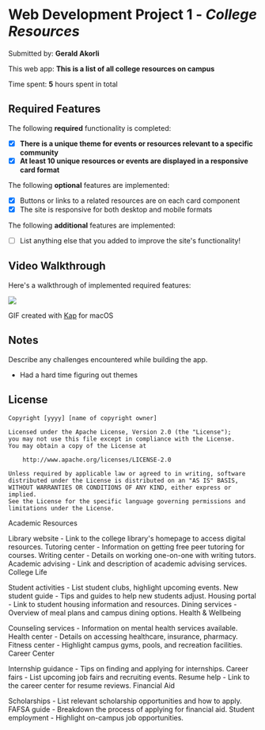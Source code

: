 # Web Development Project 1 - *College Resources*

Submitted by: **Gerald Akorli**

This web app: **This is a list of all college resources on campus**

Time spent: **5** hours spent in total

## Required Features

The following **required** functionality is completed:

- [x] **There is a unique theme for events or resources relevant to a specific community**
- [x] **At least 10 unique resources or events are displayed in a responsive card format**

The following **optional** features are implemented:

- [x] Buttons or links to a related resources are on each card component
- [x] The site is responsive for both desktop and mobile formats

The following **additional** features are implemented:

* [ ] List anything else that you added to improve the site's functionality!

## Video Walkthrough

Here's a walkthrough of implemented required features:

![](https://github.com/BravoClassic/community-board/blob/main/public/assets/community-board-min.gif)

<!-- Replace this with whatever GIF tool you used! -->
GIF created with [Kap](https://getkap.co/) for macOS
<!-- Recommended tools:
[ScreenToGif](https://www.screentogif.com/) for Windows
[peek](https://github.com/phw/peek) for Linux. -->

## Notes

Describe any challenges encountered while building the app.
- Had a hard time figuring out themes 

## License

    Copyright [yyyy] [name of copyright owner]

    Licensed under the Apache License, Version 2.0 (the "License");
    you may not use this file except in compliance with the License.
    You may obtain a copy of the License at

        http://www.apache.org/licenses/LICENSE-2.0

    Unless required by applicable law or agreed to in writing, software
    distributed under the License is distributed on an "AS IS" BASIS,
    WITHOUT WARRANTIES OR CONDITIONS OF ANY KIND, either express or implied.
    See the License for the specific language governing permissions and
    limitations under the License.


Academic Resources

Library website - Link to the college library's homepage to access digital resources.
Tutoring center - Information on getting free peer tutoring for courses.
Writing center - Details on working one-on-one with writing tutors.
Academic advising - Link and description of academic advising services.
College Life

Student activities - List student clubs, highlight upcoming events.
New student guide - Tips and guides to help new students adjust.
Housing portal - Link to student housing information and resources.
Dining services - Overview of meal plans and campus dining options.
Health & Wellbeing

Counseling services - Information on mental health services available.
Health center - Details on accessing healthcare, insurance, pharmacy.
Fitness center - Highlight campus gyms, pools, and recreation facilities.
Career Center

Internship guidance - Tips on finding and applying for internships.
Career fairs - List upcoming job fairs and recruiting events.
Resume help - Link to the career center for resume reviews.
Financial Aid

Scholarships - List relevant scholarship opportunities and how to apply.
FAFSA guide - Breakdown the process of applying for financial aid.
Student employment - Highlight on-campus job opportunities.
